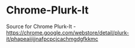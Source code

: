# Chrome-Plurk-It
Source for Chrome Plurk-It - https://chrome.google.com/webstore/detail/plurk-it/phapeaiiijjnafpcpcjcachmgdgfkkmc
